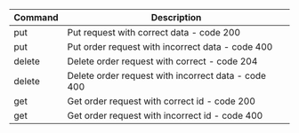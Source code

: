 | Command | Description |
| --- | --- |
| put | Put request with correct data - code 200 |
| put | Put order request with incorrect data - code 400 |
| delete | Delete order request with correct - code 204 |
| delete |Delete order request with incorrect data - code 400| 
| get| Get order request with correct id - code 200 |
| get | Get order request with incorrect id - code 400 |
